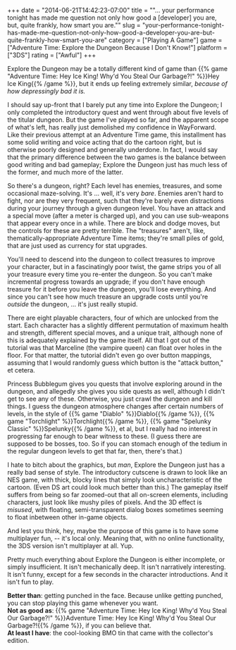 +++
date = "2014-06-21T14:42:23-07:00"
title = "\"... your performance tonight has made me question not only how good a [developer] you are, but, quite frankly, how smart you are.\""
slug = "your-performance-tonight-has-made-me-question-not-only-how-good-a-developer-you-are-but-quite-frankly-how-smart-you-are"
category = ["Playing A Game"]
game = ["Adventure Time: Explore the Dungeon Because I Don't Know!"]
platform = ["3DS"]
rating = ["Awful"]
+++

Explore the Dungeon may be a totally different kind of game than {{% game "Adventure Time: Hey Ice King! Why'd You Steal Our Garbage?!" %}}Hey Ice King{{% /game %}}, but it ends up feeling extremely similar, <i>because of how depressingly bad it is.</i>

I should say up-front that I barely put any time into Explore the Dungeon; I only completed the introductory quest and went through about five levels of the titular dungeon.  But the game I've played so far, and the apparent scope of what's left, has really just demolished my confidence in WayForward.  Like their previous attempt at an Adventure Time game, this installment has some solid writing and voice acting that do the cartoon right, but is otherwise poorly designed and generally underdone.  In fact, I would say that the primary difference between the two games is the balance between good writing and bad gameplay; Explore the Dungeon just has much less of the former, and much more of the latter.

So there's a dungeon, right?  Each level has enemies, treasures, and some occasional maze-solving.  It's ... well, it's very <i>bare</i>.  Enemies aren't hard to fight, nor are they very frequent, such that they're barely even distractions during your journey through a given dungeon level.  You have an attack and a special move (after a meter is charged up), and you can use sub-weapons that appear every once in a while.  There are block and dodge moves, but the controls for these are pretty terrible.  The "treasures" aren't, like, thematically-appropriate Adventure Time items; they're small piles of gold, that are just used as currency for stat upgrades.

You'll need to descend into the dungeon to collect treasures to improve your character, but in a fascinatingly poor twist, the game strips you of all your treasure every time you re-enter the dungeon.  So you can't make incremental progress towards an upgrade; if you don't have enough treasure for it before you leave the dungeon, you'll lose everything.  And since you can't see how much treasure an upgrade costs until you're <i>outside</i> the dungeon, ... it's just really stupid.

There are eight playable characters, four of which are unlocked from the start.  Each character has a slightly different permutation of maximum health and strength, different special moves, and a unique trait, although none of this is adequately explained by the game itself.  All that I got out of the tutorial was that Marceline (the vampire queen) can float over holes in the floor.  For that matter, the tutorial didn't even go over button mappings, assuming that I would randomly guess which button is the "attack button," et cetera.

Princess Bubblegum gives you quests that involve exploring around in the dungeon, and allegedly she gives you side quests as well, although I didn't get to see any of these.  Otherwise, you just crawl the dungeon and kill things.  I guess the dungeon atmosphere changes after certain numbers of levels, in the style of {{% game "Diablo" %}}Diablo{{% /game %}}, {{% game "Torchlight" %}}Torchlight{{% /game %}}, {{% game "Spelunky Classic" %}}Spelunky{{% /game %}}, et al, but I really had no interest in progressing far enough to bear witness to these.  (I guess there are supposed to be bosses, too.  So if you can stomach enough of the tedium in the regular dungeon levels to get that far, then, there's that.)

I hate to bitch about the graphics, but <i>man</i>, Explore the Dungeon just has a really bad sense of style.  The introductory cutscene is drawn to look like an NES game, with thick, blocky lines that simply look uncharacteristic of the cartoon.  (Even DS art could look much better than this.)  The gameplay itself suffers from being so far zoomed-out that all on-screen elements, including characters, just look like mushy piles of pixels.  And the 3D effect is <i>misused</i>, with floating, semi-transparent dialog boxes sometimes seeming to float inbetween other in-game objects.

And lest you think, hey, maybe the purpose of this game is to have some multiplayer fun, -- it's local only.  Meaning that, with no online functionality, the 3DS version isn't multiplayer at all.  Yup.

Pretty much everything about Explore the Dungeon is either incomplete, or simply insufficient.  It isn't mechanically deep.  It isn't narratively interesting.  It isn't funny, except for a few seconds in the character introductions.  And it isn't fun to play.

<b>Better than</b>: getting punched in the face.  Because unlike getting punched, you can stop playing this game whenever you want.  
<b>Not as good as</b>: {{% game "Adventure Time: Hey Ice King! Why'd You Steal Our Garbage?!" %}}Adventure Time: Hey Ice King! Why'd You Steal Our Garbage?!{{% /game %}}, if you can believe that.  
<b>At least I have</b>: the cool-looking BMO tin that came with the collector's edition.
